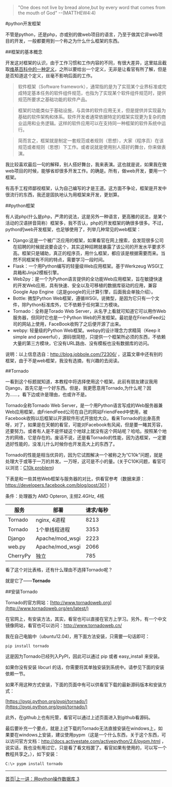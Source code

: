 >"One does not live by bread alone,but by every word that comes from the mouth of God"
>--(MATTHEW4:4)

#python开发框架

不管是python，还是php，亦或别的做web项目的语言，乃至于做其它非web项目的开发，一般都要用到一个称之为什么什么框架的东西。

##框架的基本概念

开发这对框架的认识，由于工作习惯和工作内容的不同，有很大差异，这里姑且截取[维基百科中的一种定义](http://zh.wikipedia.org/wiki/%E8%BB%9F%E9%AB%94%E6%A1%86%E6%9E%B6)，之所以要给出一个定义，无非是让看官有所了解，但是是否知道这个定义，丝毫不影响后面的工作。

>软件框架（Software framework），通常指的是为了实现某个业界标准或完成特定基本任务的软件组件规范，也指为了实现某个软件组件规范时，提供规范所要求之基础功能的软件产品。

>框架的功能类似于基础设施，与具体的软件应用无关，但是提供并实现最为基础的软件架构和体系。软件开发者通常依据特定的框架实现更为复杂的商业运用和业务逻辑。这样的软件应用可以在支持同一种框架的软件系统中运行。

>简而言之，框架就是制定一套规范或者规则（思想），大家（程序员）在该规范或者规则（思想）下工作。或者说就是使用别人搭好的舞台，你来做表演。

我比较喜欢最后一句的解释，别人搭好舞台，我来表演。这也就是说，如果我在做web项目的时候，能够省却很多开发工作。的确是。所有，做web开发，要用一个框架。

有高手工程师鄙视框架，认为自己编写的才是王道。这方面不争论，框架是开发中很流行的东西，我还是固执地认为用框架来开发，更划算。

##python框架

有人说php(什么是php，严肃的说法，这是另外一种语言，更高雅的说法，是某个活动的汉语拼音简称）框架多，我不否认，php的开发框架的确很多很多。不过，python的web开发框架，也足够使用了，列举几种常见的web框架：

- Django:这是一个被广泛应用的框架，如果看官在网上搜索，会发现很多公司在招聘的时候就说要会这个，其实这种招聘就暴露了该公司的开发水平要求不高。框架只是辅助，真正的程序员，用什么框架，都应该是根据需要而来。当然不同框架有不同的特点，需要学习一段时间。
- Flask：一个用Python编写的轻量级Web应用框架。基于Werkzeug WSGI工具箱和Jinja2模板引擎。
- Web2py：是一个为Python语言提供的全功能Web应用框架，旨在敏捷快速的开发Web应用，具有快速、安全以及可移植的数据库驱动的应用，兼容Google App Engine（这是google的元计算引擎，后面我会单独介绍）。
- Bottle: 微型Python Web框架，遵循WSGI，说微型，是因为它只有一个文件，除Python标准库外，它不依赖于任何第三方模块。
- Tornado：全称是Torado Web Server，从名字上看就可知道它可以用作Web服务器，但同时它也是一个Python Web的开发框架。最初是在FriendFeed公司的网站上使用，FaceBook收购了之后便开源了出来。
- webpy: 轻量级的Python Web框架。webpy的设计理念力求精简（Keep it simple and powerful），源码很简短，只提供一个框架所必须的东西，不依赖大量的第三方模块，它没有URL路由、没有模板也没有数据库的访问。

说明：以上信息选自：http://blog.jobbole.com/72306/ ，这篇文章中还有别的框架，由于不是web框架，我没有选摘，有兴趣的去阅读。

##Tornado

一看到这个标题就知道，本教程中将选择使用这个框架。此前有朋友建议我用Django，首先它是一个好东西。但是，我更愿意用Tornado,为什么呢？因为......，看下边或许是理由，也或许不是。

Tornado全称Tornado Web Server，是一个用Python语言写成的Web服务器兼Web应用框架，由FriendFeed公司在自己的网站FriendFeed中使用，被Facebook收购以后框架以开源软件形式开放给大众。看来Tornado的出身高贵呀，对了，如果是在天朝的看官，可能对Facebook有风闻，但是要一睹其芳容，还要努力。或者有人是不是怀疑这个地球上就没有这个网站呢？哈哈。按照某个地方的网络，它是存在的。废话不说，还是看Tornado的性能，因为选框架，一定要选好性能的，没准儿什么时候你也开发高大上的东西了。

Tornado的性能是相当优异的，因为它试图解决一个被称之为“C10k”问题，就是处理大于或等于一万的并发。一万呀，这可是不小的量。(关于C10K问题，看官可以浏览：[C10k problem](http://en.wikipedia.org/wiki/C10k_problem))

下表是和一些其他Web框架与服务器的对比，供看官参考（数据来源： https://developers.facebook.com/blog/post/301 ）

条件：处理器为 AMD Opteron, 主频2.4GHz, 4核

|服务| 	部署 |	请求/每秒|
|----|-------|-----------|
|Tornado| nginx, 4进程|8213|
|Tornado|1个单线程进程|3353|
|Django|Apache/mod_wsgi|2223|
|web.py|Apache/mod_wsgi|2066|
|CherryPy|独立|785|

看了这个对比表格，还有什么理由不选择Tornado呢？

就是它了——**Tornado**

##安装Tornado

Tornado的官方网站：[http://www.tornadoweb.org](http://www.tornadoweb.org/en/latest/)

在官网上，有安装方法，其实，看官也可以直接在官方上学习。另外，有一个中文镜像网站，看官也可以访问：http://www.tornadoweb.cn/

我在自己电脑中（ubuntu12.04)，用下面方法安装，只需要一句话即可：

    pip install tornado

这是因为Tornado已经列入PyPI，因此可以通过 pip 或者 easy_install 来安装。

如果你没有安装 libcurl 的话，你需要将其单独安装到系统中。请参见下面的安装依赖一节。

如果不用这种方式安装，下面的页面中有可以供看官下载的最新源码版本和安装方式：

[https://pypi.python.org/pypi/tornado/](https://pypi.python.org/pypi/tornado/)

此外，在github上也有托管，看官可以通过上述页面进入到github看源码。

最后要补充一个要点，就是上述下载的Tornado无法直接安装在windows上，如果要在windows上安装，建议使用pypm（这是一个什么东西，关于这个东西，可以访问官方文档：http://docs.activestate.com/activepython/2.6/pypm.html ，说实话，我也没有用过它，只是看了看文档罢了。看官如果有使用的，可以写一个教程共享之。），如下安装：

    C:\> pypm install tornado

<hr>

[首页](./index.md)|[上一讲：用python操作数据库 3](./305.md)
